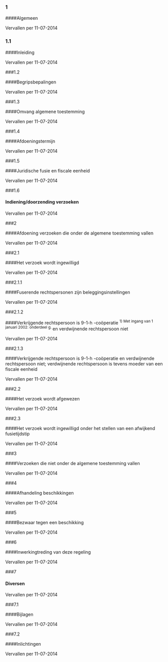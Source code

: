 <meta http-equiv='Content-Type' content='text/html; charset=utf-8' />

### 1  

####Algemeen

Vervallen per 11-07-2014 

### 1.1  

####Inleiding

Vervallen per 11-07-2014 

###1.2 

####Begripsbepalingen

Vervallen per 11-07-2014 

###1.3 

####Omvang algemene toestemming

Vervallen per 11-07-2014 

###1.4 

####Afdoeningstermijn

Vervallen per 11-07-2014 

###1.5 

####Juridische fusie en fiscale eenheid

Vervallen per 11-07-2014 

###1.6 

#### Indiening/doorzending verzoeken

Vervallen per 11-07-2014 

###2 

####Afdoening verzoeken die onder de algemene toestemming vallen

Vervallen per 11-07-2014 

###2.1 

####Het verzoek wordt ingewilligd

Vervallen per 11-07-2014 

###2.1.1 

####Fuserende rechtspersonen zijn beleggingsinstellingen

Vervallen per 11-07-2014 

###2.1.2 

####Verkrijgende rechtspersoon is 9-1-h -coöperatie <sup>1) Met ingang van 1 januari 2002: onderdeel g. </sup>en verdwijnende rechtspersoon niet

Vervallen per 11-07-2014 

###2.1.3 

####Verkrijgende rechtspersoon is 9-1-h -coöperatie en verdwijnende rechtspersoon niet; verdwijnende rechtspersoon is tevens moeder van een fiscale eenheid

Vervallen per 11-07-2014 

###2.2 

####Het verzoek wordt afgewezen

Vervallen per 11-07-2014 

###2.3 

####Het verzoek wordt ingewilligd onder het stellen van een afwijkend fusietijdstip 

Vervallen per 11-07-2014 

###3 

####Verzoeken die niet onder de algemene toestemming vallen

Vervallen per 11-07-2014 

###4 

####Afhandeling beschikkingen

Vervallen per 11-07-2014 

###5 

####Bezwaar tegen een beschikking

Vervallen per 11-07-2014 

###6 

####Inwerkingtreding van deze regeling

Vervallen per 11-07-2014 

###7 

#### Diversen

Vervallen per 11-07-2014 

###7.1 

####Bijlagen

Vervallen per 11-07-2014 

###7.2 

####Inlichtingen

Vervallen per 11-07-2014 

